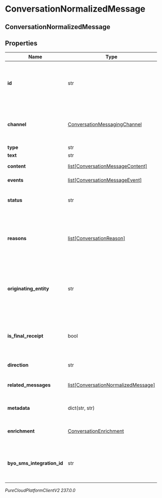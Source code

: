 # ConversationNormalizedMessage

## ConversationNormalizedMessage

## Properties

|Name | Type | Description | Notes|
|------------ | ------------- | ------------- | -------------|
| **id** | str | Unique ID of the message. Message receipts will have the same ID as the message they reference. | [optional] |
| **channel** | [ConversationMessagingChannel](ConversationMessagingChannel) | Channel-specific information that describes the message and the message channel/provider. | [optional] |
| **type** | str | Message type. | |
| **text** | str | Message text. | [optional] |
| **content** | [list[ConversationMessageContent]](ConversationMessageContent) | List of content elements. | [optional] |
| **events** | [list[ConversationMessageEvent]](ConversationMessageEvent) | List of event elements. | [optional] |
| **status** | str | Message receipt status, only used with type Receipt. | [optional] |
| **reasons** | [list[ConversationReason]](ConversationReason) | List of reasons for a message receipt that indicates the message has failed. Only used with Failed status. | [optional] |
| **originating_entity** | str | Specifies if this message was sent by a human agent or bot. The platform may use this to apply appropriate provider policies. | [optional] |
| **is_final_receipt** | bool | Indicates if this is the last message receipt for this message, or if another message receipt can be expected. | [optional] |
| **direction** | str | The direction of the message. | [optional] |
| **related_messages** | [list[ConversationNormalizedMessage]](ConversationNormalizedMessage) | A list of messages related to this one. | [optional] |
| **metadata** | dict(str, str) | Additional metadata about this message. | [optional] |
| **enrichment** | [ConversationEnrichment](ConversationEnrichment) | Metadata enrichments provided by the platform. | [optional] |
| **byo_sms_integration_id** | str | The internal id representing the customer supplied sms integration message. | [optional] |



_PureCloudPlatformClientV2 237.0.0_
